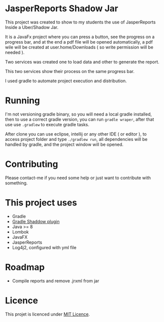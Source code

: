 # JasperReports Shadow Jar

This project was created to show to my students the use of JasperReports Inside a Uber/Shadow Jar.

It is a JavaFx project where you can press a button, see the progress on a progress bar, and at the end a pdf file will be opened automatically, a pdf wile will be created at user.home/Downloads ( so write permission will be needed ).

Two services was created one to load data and other to generate the report.

This two services show their process on the same progress bar. 

I used gradle to automate project execution and distribution.

# Running

I'm not versioning gradle binary, so you will need a local gradle installed, then to use a correct gradle version, you can run `gradle wraper`, after that use use `.gradlew` to execute gradle tasks.

After clone you can use eclipse, intellij or any other IDE ( or editor ), to access project folder and type `./gradlew run`, all dependencies will be handled by gradle, and the project window will be opened.

# Contributing

Please contact-me if you need some help or just want to contribute with something.

# This project uses

- Gradle
- [Gradle Shaddow plugin](https://github.com/johnrengelman/shadow)
- Java >= 8
- Lombok  
- JavaFX
- JasperReports
- Log4j2, configured with yml file

# Roadmap

- Compile reports and remove .jrxml from jar

# Licence

This projet is licenced under [MIT Licence](https://choosealicense.com/licenses/mit/).
